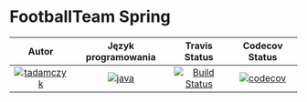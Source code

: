 # FootballTeam Spring
| Autor | Język programowania | Travis Status | Codecov Status | 
:--:|:--:|:--:|:--:
| [![tadamczyk](https://avatars1.githubusercontent.com/u/16397764?s=40&v=4)](https://github.com/tadamczyk) | [![java](https://upload.wikimedia.org/wikipedia/en/thumb/3/30/Java_programming_language_logo.svg/24px-Java_programming_language_logo.svg.png)](https://pl.wikipedia.org/wiki/Java) | [![Build Status](https://travis-ci.org/tadamczyk/FootballTeamsJDBC.svg?branch=Spring)](https://travis-ci.org/tadamczyk/FootballTeamsJDBC)  | [![codecov](https://codecov.io/gh/tadamczyk/FootballTeamsJDBC/branch/master/graph/badge.svg)](https://codecov.io/gh/tadamczyk/FootballTeamsJDBC) |